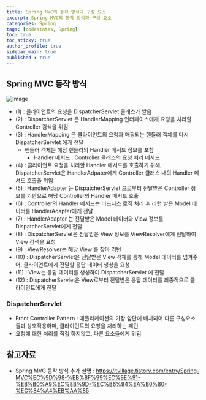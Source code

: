 ```yaml
---
title: Spring MVC의 동작 방식과 구성 요소
excerpt: Spring MVC의 동작 방식과 구성 요소
categories: Spring
tags: [codestates, Spring]
toc: true
toc_sticky: true
author_profile: true
sidebar_main: true
published : true
---
```


## Spring MVC 동작 방식

![image](https://github.com/JSooCha/JSooCha.github.io/assets/90169862/d75ee4de-ce1a-4911-a47f-0f107acf158d)

- (1) : 클라이언트의 요청을 DispatcherServlet 클래스가 받음
- (2) : DispatcherServlet 은 HandlerMapping 인터페이스에게 요청을 처리할 Controller 검색을 위임
- (3) : HandlerMapping 은 클라이언트의 요청과 매핑되는 핸들러 객체를 다시 DispatcherServlet 에게 전달
  - 핸들러 객체는 해당 핸들러의 Handler 메서드 정보를 포함
    - Handler 메서드 : Controller 클래스의 요청 처리 메서드
- (4) : 클라이언트 요청을 처리할 Handler 메서드를 호출하기 위해, DispatcherServlet은 HandlerAdpater에게 Controller 클래스 내의 Handler 메서드 호출을 위임
- (5) : HandlerAdapter 는 DispatcherServlet 으로부터 전달받은 Controller 정보를 기반으로 해당 Controller의 Handler 메서드 호출
- (6) : Controller의 Handler 메서드는 비즈니스 로직 처리 후 리턴 받은 Model 데이터를 HandlerAdapter에게 전달
- (7) : HandlerAdapter 는 전달받은 Model 데이터와 View 정보를 DispatcherServlet에게 전달
- (8) : DispatcherServlet은 전달받은 View 정보를 ViewResolver에게 전달하여 View 검색을 요청
- (9) : ViewResolver는 해당 View 를 찾아 리턴
- (10) : DispatcherServlet은 전달받은 View 객체를 통해 Model 데이터를 넘겨주어, 클라이언트에게 전달할 응답 데이터 생성을 요청
- (11) : View는 응답 데이터를 생성하여 DispatcherServlet 에 전달
- (12) : DispatcherServlet은 View로부터 전달받은 응답 데이터를 최종적으로 클라이언트에게 전달

### DispatcherServlet
- Front Controller Pattern : 애플리케이션의 가장 앞단에 배치되어 다른 구성요소들과 상호작용하며, 클라이언트의 요청을 처리하는 패턴
- 요청에 대한 처리를 직접 하지않고, 다른 요소들에게 위임

## 참고자료
- Spring MVC 동작 방식 추가 설명 : https://itvillage.tistory.com/entry/Spring-MVC%EC%9D%98-%EB%8F%99%EC%9E%91-%EB%B0%A9%EC%8B%9D-%EC%B6%94%EA%B0%80-%EC%84%A4%EB%AA%85